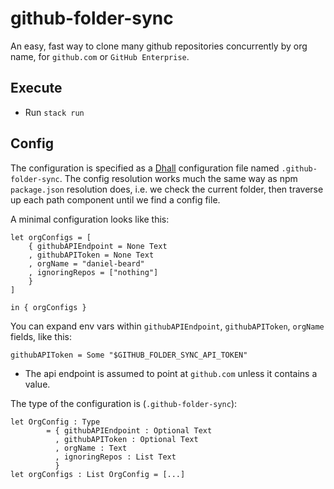 # github-folder-sync

An easy, fast way to clone many github repositories concurrently by org name, for `github.com` or `GitHub Enterprise`.

## Execute  

* Run `stack run`

## Config

The configuration is specified as a [Dhall](https://learnxinyminutes.com/docs/dhall/) configuration file named `.github-folder-sync`. The config resolution works much the same way as npm `package.json` resolution does, i.e. we check the current folder, then traverse up each path component until we find a config file.

A minimal configuration looks like this:

```dhall
let orgConfigs = [
    { githubAPIEndpoint = None Text
    , githubAPIToken = None Text
    , orgName = "daniel-beard" 
    , ignoringRepos = ["nothing"]
    } 
]

in { orgConfigs }
```

You can expand env vars within `githubAPIEndpoint`, `githubAPIToken`, `orgName` fields, like this:

```
githubAPIToken = Some "$GITHUB_FOLDER_SYNC_API_TOKEN"
```

- The api endpoint is assumed to point at `github.com` unless it contains a value.

The type of the configuration is (`.github-folder-sync`):

```dhall
let OrgConfig : Type
        = { githubAPIEndpoint : Optional Text
          , githubAPIToken : Optional Text
          , orgName : Text 
          , ignoringRepos : List Text
          }
let orgConfigs : List OrgConfig = [...]
```
